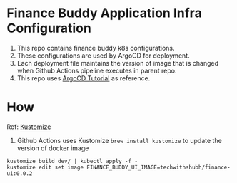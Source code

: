 # Finance Buddy Application Infra Configuration

1. This repo contains finance buddy k8s configurations.
2. These configurations are used by ArgoCD for deployment.
3. Each deployment file maintains the version of image that is changed when Github Actions pipeline executes in parent repo.
4. This repo uses [ArgoCD Tutorial](https://www.youtube.com/watch?v=MeU5_k9ssrs) as reference.

# How

Ref: [Kustomize](https://kubectl.docs.kubernetes.io/installation/kustomize/homebrew/)

1. Github Actions uses Kustomize `brew install kustomize` to update the version of docker image

```
kustomize build dev/ | kubectl apply -f -
kustomize edit set image FINANCE_BUDDY_UI_IMAGE=techwithshubh/finance-ui:0.0.2
```